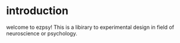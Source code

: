 # introduction
welcome to ezpsy! This is a libirary to experimental design in field of neuroscience or psychology.

